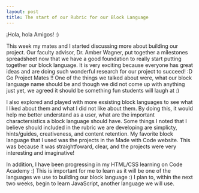 ```yaml
---
layout: post
title: The start of our Rubric for our Block Language
---
```


¡Hola, hola Amigos! :)

This week my mates and I started discussing more about building our project. Our faculty advisor, Dr. Amber Wagner, put together a milestones spreadsheet now that we have a good foundation to really start putting together our block language. It is very exciting because everyone has great ideas and are doing such wonderful research for our project to succeed! :D Go Project Mates !! One of the things we talked about were, what our block language name should be and though we did not come up with anything just yet, we agreed it should be something fun students will laugh at :) 

I also explored and played with more exsisting block languages to see what I liked about them and what I did not like about them. By doing this, it would help me better understand as a user, what are the important charactersistics a block language should have. Some things I noted that I believe should included in the rubric we are developing are simplicty, hints/guides, creativeness, and content retention. My favorite block language that I used was the projects in the Made with Code website. This was because it was straightfoward, clear, and the projects were very interesting and imaginative! 

In addition, I have been progressing in my HTML/CSS learning on Code Academy :) This is important for me to learn as it will be one of the languages we use to building our block language :) I plan to, within the next two weeks, begin to learn JavaScript, another language we will use. 


